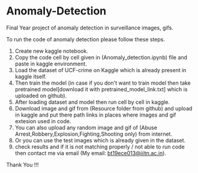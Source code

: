 # Anomaly-Detection
Final Year project of anomaly detection in surveillance images, gifs.

To run the code of anomaly detection please follow these steps.

1)  Create new kaggle notebook.
2)  Copy the code cell by cell given in (Anomaly_detection.ipynb) file and paste in kaggle environment.
3)  Load the dataset of UCF-crime on Kaggle which is already present in kaggle itself.
4)  Then train the model (in case if you don't want to train model then take pretrained model[download it with pretrained_model_link.txt] which is uploaded on github).
5)  After loading dataset and model then run cell by cell in kaggle.
6)  Download image and gif from (Resource folder from github) and upload in kaggle and put there path links in places where images and gif extesion used in code.
7)  You can also upload any random image and gif of (Abuse Arrest,Robbery,Explosion,Fighting,Shooting only) from internet.
8)  Or you can use the test images which is already given in the dataset.
9)  check results and if it is not matching properly / not able to run code then contact me via email (My email: bt19ece013@iiitn.ac.in).

Thank You !!!
